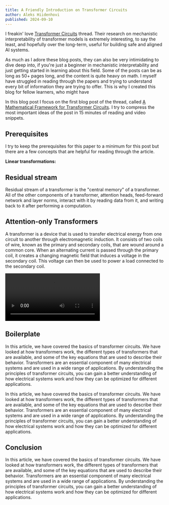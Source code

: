 ```yaml
---
title: A Friendly Introduction on Transformer Circuits
author: Aleks Hiidenhovi
published: 2024-09-10
---
```


I freakin' love [Transformer Circuits](https://transformer-circuits.pub/) thread. Their research on mechanistic interpretability of transformer models is extremely interesting, to say the least, and hopefully over the long-term, useful for building safe and aligned AI systems.

As much as I adore these blog posts, they can also be very intimidating to dive deep into, if you're just a beginner in mechanistic interpretability and just getting started in learning about this field. Some of the posts can be as long as 50+ pages long, and the content is quite heavy on math. I myself have struggled in reading through the papers and trying to understand every bit of information they are trying to offer. This is why I created this blog for fellow learners, who might have 

In this blog post I focus on the first blog post of the thread, called [A Mathematical Framework for Transformer Circuits](https://transformer-circuits.pub/2021/framework/index.html). I try to compress the most important ideas of the post in 15 minutes of reading and video snippets.


## Prerequisites
I try to keep the prerequisites for this paper to a minimum for this post but there are a few concepts that are helpful for reading through the article.

**Linear transformations:** 

## Residual stream
Residual stream of a transformer is the "central memory" of a transformer. All of the other components of a transformer, attention heads, feed-forward network and layer norms, interact with it by reading data from it, and writing back to it after performing a computation.


## Attention-only Transformers
A transformer is a device that is used to transfer electrical energy from one circuit to another through electromagnetic induction. It consists of two coils of wire, known as the primary and secondary coils, that are wound around a common core. When an alternating current is passed through the primary coil, it creates a changing magnetic field that induces a voltage in the secondary coil. This voltage can then be used to power a load connected to the secondary coil.

<video controls>
  <source src="/videos/MathematicalFramework.mp4" type="video/mp4">
  Your browser does not support the video tag.
</video>


## Boilerplate
In this article, we have covered the basics of transformer circuits. We have looked at how transformers work, the different types of transformers that are available, and some of the key equations that are used to describe their behavior. Transformers are an essential component of many electrical systems and are used in a wide range of applications. By understanding the principles of transformer circuits, you can gain a better understanding of how electrical systems work and how they can be optimized for different applications.

In this article, we have covered the basics of transformer circuits. We have looked at how transformers work, the different types of transformers that are available, and some of the key equations that are used to describe their behavior. Transformers are an essential component of many electrical systems and are used in a wide range of applications. By understanding the principles of transformer circuits, you can gain a better understanding of how electrical systems work and how they can be optimized for different applications.

## Conclusion
In this article, we have covered the basics of transformer circuits. We have looked at how transformers work, the different types of transformers that are available, and some of the key equations that are used to describe their behavior. Transformers are an essential component of many electrical systems and are used in a wide range of applications. By understanding the principles of transformer circuits, you can gain a better understanding of how electrical systems work and how they can be optimized for different applications.


